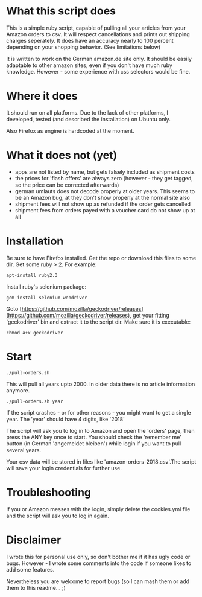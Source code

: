 # What this script does

This is a simple ruby script, capable of pulling all your articles
from your Amazon orders to csv. It will respect cancellations and
prints out shipping charges seperately. It does have an accuracy
nearly to 100 percent depending on your shopping behavior.
(See limitations below)

It is written to work on the German amazon.de site only. It should be
easily adaptable to other amazon sites, even if you don't have much
ruby knowledge. However - some experience with css selectors would
be fine.

# Where it does

It should run on all platforms. Due to the lack of other platforms,
I developed, tested (and described the installation) on Ubuntu only.

Also Firefox as engine is hardcoded at the moment.

# What it does not (yet)

- apps are not listed by name, but gets falsely included as shipment costs
- the prices for 'flash offers' are always zero (however - they get tagged, so the price can be corrected afterwards)
- german umlauts does not decode properly at older years. This seems to
  be an Amazon bug, at they don't show properly at the normal site also
- shipment fees will not show up as refunded if the order gets cancelled
- shipment fees from orders payed with a voucher card do not show up at all

# Installation

Be sure to have Firefox installed. Get the repo or download this files to some dir. Get some ruby > 2. For example:

`apt-install ruby2.3`

Install ruby's selenium package:

`gem install selenium-webdriver`

Goto [https://github.com/mozilla/geckodriver/releases](https://github.com/mozilla/geckodriver/releases), get your fitting 'geckodriver' bin and extract it to the script dir. Make sure it is executable:

`chmod a+x geckodriver`

# Start

`./pull-orders.sh`

This will pull all years upto 2000. In older data there is no article
information anymore.

`./pull-orders.sh year`

If the script crashes - or for other reasons - you might want to get a single
year. The 'year' should have 4 digits, like '2018'

The script will ask you to log in to Amazon and open the 'orders' page,
then press the ANY key once to start. You should check the 'remember me'
button (in German 'angemeldet bleiben') while login if you want to pull
several years.

Your csv data will be stored in files like 'amazon-orders-2018.csv'.The script
will save your login credentials for further use.

# Troubleshooting

If you or Amazon messes with the login, simply delete the cookies.yml file
and the script will ask you to log in again.

# Disclaimer

I wrote this for personal use only, so don't bother me if it has ugly
code or bugs. However - I wrote some comments into the code if someone
likes to add some features.

Nevertheless you are welcome to report bugs (so I can mash them or add
them to this readme... ;)
